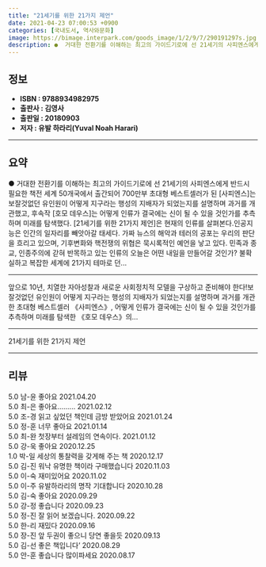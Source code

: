 ```yaml
---
title: "21세기를 위한 21가지 제언"
date: 2021-04-23 07:00:53 +0900
categories: [국내도서, 역사와문화]
image: https://bimage.interpark.com/goods_image/1/2/9/7/290191297s.jpg
description: ●  거대한 전환기를 이해하는 최고의 가이드기로에 선 21세기의 사피엔스에게 반드시 필요한 책전 세계 50개국에서 출간되어 700만부 초대형 베스트셀러가 된 [사피엔스]는 보잘것없던 유인원이 어떻게 지구라는 행성의 지배자가 되었는지를 설명하며 과거를 개관했고, 후속작 [호모 데우스]는 어떻게 인류가 결국
---
```


## **정보**

- **ISBN : 9788934982975**
- **출판사 : 김영사**
- **출판일 : 20180903**
- **저자 : 유발 하라리(Yuval Noah Harari)**

------



## **요약**

●  거대한 전환기를 이해하는 최고의 가이드기로에 선 21세기의 사피엔스에게 반드시 필요한 책전 세계 50개국에서 출간되어 700만부 초대형 베스트셀러가 된 [사피엔스]는 보잘것없던 유인원이 어떻게 지구라는 행성의 지배자가 되었는지를 설명하며 과거를 개관했고, 후속작 [호모 데우스]는 어떻게 인류가 결국에는 신이 될 수 있을 것인가를 추측하며 미래를 탐색했다. [21세기를 위한 21가지 제언]은 현재의 인류를 살펴본다.인공지능은 인간의 일자리를 빼앗아갈 태세다. 가짜 뉴스의 해악과 테러의 공포는 우리의 판단을 흐리고 있으며, 기후변화와 핵전쟁의 위협은 묵시록적인 예언을 낳고 있다. 민족과 종교, 인종주의에 갇혀 반목하고 있는 인류의 오늘은 어떤 내일을 만들어갈 것인가? 불확실하고 복잡한 세계에 21가지 테마로 던...

------

앞으로 10년, 치열한 자아성찰과 새로운 사회정치적 모델을 구상하고 준비해야 한다!보잘것없던 유인원이 어떻게 지구라는 행성의 지배자가 되었는지를 설명하며 과거를 개관한 초대형 베스트셀러 《사피엔스》, 어떻게 인류가 결국에는 신이 될 수 있을 것인가를 추측하며 미래를 탐색한 《호모 데우스》의... 

------


21세기를 위한 21가지 제언 

------


## **리뷰** 

5.0 남-윤 좋아요 2021.04.20 <br/>5.0 최-은 좋아요......... 2021.02.12 <br/>5.0 조-경 읽고 싶었던 책인데 금방 받았어요 2021.01.24 <br/>5.0 정-훈 너무 좋아요 2021.01.14 <br/>5.0 최-완 첫장부터 설레임의 연속이다. 2021.01.12 <br/>5.0 강-욱 좋아요 2020.12.25 <br/>1.0 박-일 세상의 통찰력을 갖게해 주는 책 2020.12.17 <br/>5.0 김-진 워낙 유명한 책이라 구매했습니다 2020.11.03 <br/>5.0 이-숙 재미있어요 2020.11.02 <br/>5.0 이-주 유발하라리의 명작 기대합니다 2020.10.28 <br/>5.0 김-숙 좋아요 2020.09.29 <br/>5.0 강-정 좋습니다 2020.09.23 <br/>5.0 정-진 잘 읽어 보겠습니다. 2020.09.22 <br/>5.0 한-리 재밌다 2020.09.16 <br/>5.0 장-진 앞 두권이 좋으니 당연 좋을듯 2020.09.13 <br/>5.0 김-선 좋은 책입니다’ 2020.08.29 <br/>5.0 안-훈 좋습니다 많이파세요  2020.08.17 <br/>